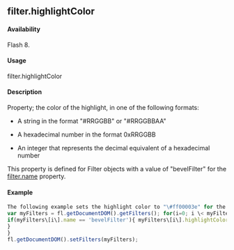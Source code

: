 ## filter.highlightColor

#### Availability

Flash 8.

#### Usage

filter.highlightColor

#### Description

Property; the color of the highlight, in one of the following formats:

-   A string in the format "\#RRGGBB" or "\#RRGGBBAA"

-   A hexadecimal number in the format 0xRRGGBB

-   An integer that represents the decimal equivalent of a hexadecimal number

This property is defined for Filter objects with a value of "bevelFilter" for the [filter.name](#!AdobeDocs/developers-animatesdk-docs/master/Filter_object/filter13.md) property.

#### Example

```javascript
The following example sets the highlight color to "\#ff00003e" for the Bevel filters on the selected object(s):
var myFilters = fl.getDocumentDOM().getFilters(); for(i=0; i \< myFilters.length; i++){
if(myFilters\[i\].name == 'bevelFilter'){ myFilters\[i\].highlightColor = '\#ff00003e';
}
}
fl.getDocumentDOM().setFilters(myFilters);

```